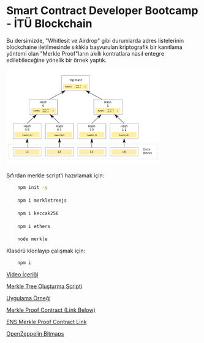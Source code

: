 # Smart Contract Developer Bootcamp - İTÜ Blockchain

Bu dersimizde, "Whitlesit ve Airdrop" gibi durumlarda adres listelerinin blockchaine iletilmesinde sıklıkla başvurulan kriptografik bir kanıtlama yöntemi olan "Merkle Proof"ların akıllı kontratlara nasıl entegre edilebileceğine yönelik bir örnek yaptık.

<img src="./hashtree.png" alt="mainnet_forking" width="400"/>

Sıfırdan merkle script'i hazırlamak için:

```bash
    npm init -y

    npm i merkletreejs

    npm i keccak256

    npm i ethers

    node merkle
```

Klasörü klonlayıp çalışmak için:

```bash
    npm i
```
[Video İçeriği](https://youtu.be/9gGkPPui_tw)

[Merkle Tree Oluşturma Scripti](.merkle.js)

[Uygulama Örneği](./WLMint.sol)

[Merkle Proof Contract (Link Below)](./Merkle.sol)

[ENS Merkle Proof Contract Link](https://github.com/ensdomains/governance/blob/master/contracts/MerkleProof.sol)

[OpenZeppelin Bitmaps](https://docs.openzeppelin.com/contracts/4.x/api/utils#BitMaps)